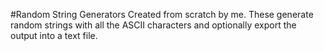 #Random String Generators
Created from scratch by me. These generate random strings with all the ASCII characters and optionally export the output into a text file.
